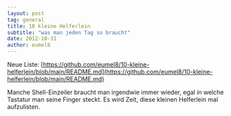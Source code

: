 ```yaml
---
layout: post
tag: general
title: 10 kleine Helferlein
subtitle: "was man jeden Tag so braucht"
date: 2012-10-31
author: eumel8
---
```


Neue Liste: [https://github.com/eumel8/10-kleine-helferlein/blob/main/README.md](https://github.com/eumel8/10-kleine-helferlein/blob/main/README.md)

Manche Shell-Einzeiler braucht man irgendwie immer wieder, egal in welche Tastatur man seine Finger steckt. Es wird Zeit, diese kleinen Helferlein mal aufzulisten.
